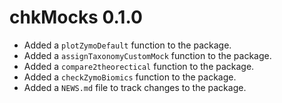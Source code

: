 # chkMocks 0.1.0

* Added a `plotZymoDefault` function to the package.
* Added a `assignTaxonomyCustomMock` function to the package.
* Added a `compare2theorectical` function to the package.
* Added a `checkZymoBiomics` function to the package.
* Added a `NEWS.md` file to track changes to the package.
